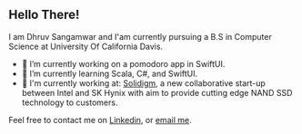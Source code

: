 ## Hello There!

I am Dhruv Sangamwar and I'am currently pursuing a B.S in Computer Science at University Of California Davis.

- 🔭 I’m currently working on a pomodoro app in SwiftUI.
- 🌱 I’m currently learning Scala, C#, and SwiftUI.
- 👤 I'm currently working at:
  [Solidigm](https://www.solidigm.com/), a new collaborative start-up between Intel and SK Hynix with aim to provide cutting edge NAND SSD technology to customers. 

</div>

Feel free to contact me on [Linkedin](https://www.linkedin.com/in/dhruv-sangamwar-59711118a), or [email me](mailto:sangamward@gmail.com).
